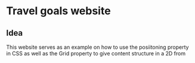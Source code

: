 # Travel goals website

## Idea

This website serves as an example on how to use the posiitoning property in CSS as well as the Grid property to give content structure in a 2D from
